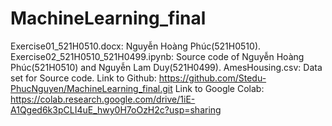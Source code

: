 # MachineLearning_final
Exercise01_521H0510.docx: Nguyễn Hoàng Phúc(521H0510).
Exercise02_521H0510_521H0499.ipynb: Source code of Nguyễn Hoàng Phúc(521H0510) and Nguyễn Lam Duy(521H0499).
AmesHousing.csv: Data set for Source code.
Link to Github: https://github.com/Stedu-PhucNguyen/MachineLearning_final.git
Link to Google Colab: https://colab.research.google.com/drive/1iE-A1Qged6k3pCLI4uE_hwy0H7oOzH2c?usp=sharing
